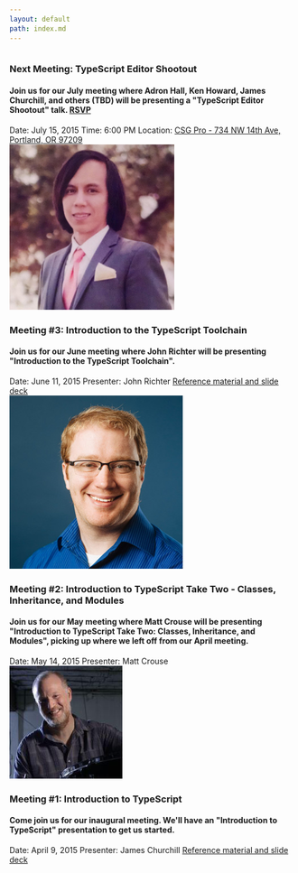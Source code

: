 ```yaml
---
layout: default
path: index.md
---
```


<div class="meeting-card next">
	<div class="row">
		<div class="column small-12">
			<h3>Next Meeting: TypeScript Editor Shootout</h3>
			<h4 class="subheader">Join us for our July meeting where Adron Hall, Ken Howard, James Churchill, and others (TBD) will be presenting a "TypeScript Editor Shootout" talk. <a href="http://www.meetup.com/Portland-TypeScript-Meetup/events/223007220/" class="button radius tiny success">RSVP</a></h4>
		</div>
	</div>
	<div class="post-meta row">
		<div class="small-12 column">
			<span>Date: July 15, 2015</span>
			<span>Time: 6:00 PM</span>
			<span>Location: <a href="https://www.google.com/maps/dir/''/csgpro/data=!4m5!4m4!1m0!1m2!1m1!1s0x549509fecc4eb6af:0x6f807e830f8c5a12?sa=X&ei=-_SEVfHUNYPhoASAoJCIAg&ved=0CIMBEPUXMBE">CSG Pro - 734 NW 14th Ave, Portland, OR 97209</a></span>
		</div>
	</div>
</div>

<div class="meeting-card">
	<div class="row">
		<div class="column small-12">
			<img src="/images/meetings/2015-06-11-john-richter.png" alt="John Richter" class="presenter-photo" />
			<h3>Meeting #3: Introduction to the TypeScript Toolchain</h3>
			<h4 class="subheader">Join us for our June meeting where John Richter will be presenting "Introduction to the TypeScript Toolchain".</h4>
		</div>
	</div>
	<div class="post-meta row">
		<div class="small-12 column">
			<span>Date: June 11, 2015</span>
			<span>Presenter: John Richter</span>
			<span><a href="https://github.com/portland-typescript-meetup/meeting-20150611-intro-to-typescript-toolchain">Reference material and slide deck</a></span>
		</div>
	</div>
</div>

<div class="meeting-card">
	<div class="row">
		<div class="column small-12">
			<img src="/images/meetings/2015-05-14-matt-crouse.png" alt="Matt Crouse" class="presenter-photo" />
			<h3>Meeting #2: Introduction to TypeScript Take Two - Classes, Inheritance, and Modules</h3>
			<h4 class="subheader">Join us for our May meeting where Matt Crouse will be presenting "Introduction to TypeScript Take Two: Classes, Inheritance, and Modules", picking up where we left off from our April meeting.</h4>
		</div>
	</div>
	<div class="post-meta row">
		<div class="small-12 column">
			<span>Date: May 14, 2015</span>
			<span>Presenter: Matt Crouse</span>
		</div>
	</div>
</div>

<div class="meeting-card">
	<div class="row">
		<div class="column small-12">
			<img src="/images/meetings/2015-04-09-james-churchill.png" alt="James Churchill" class="presenter-photo" />
			<h3>Meeting #1: Introduction to TypeScript</h3>
			<h4 class="subheader">Come join us for our inaugural meeting. We'll have an "Introduction to TypeScript" presentation to get us started.</h4>
		</div>
	</div>
	<div class="post-meta row">
		<div class="small-12 column">
			<span>Date: April 9, 2015</span>
			<span>Presenter: James Churchill</span>
			<span><a href="https://github.com/portland-typescript-meetup/meeting-20150409-intro-to-typescript">Reference material and slide deck</a></span>
		</div>
	</div>
</div>
